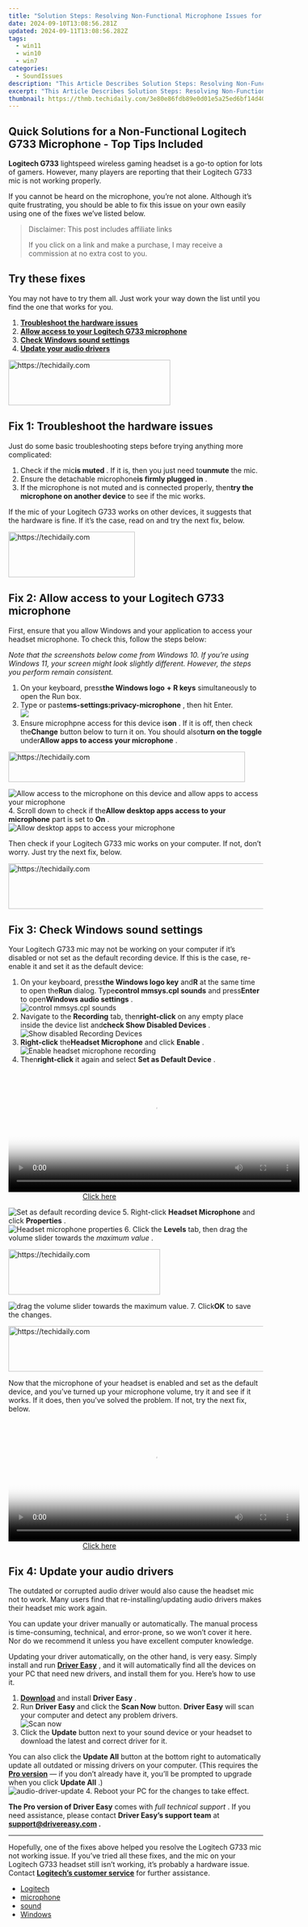 ```yaml
---
title: "Solution Steps: Resolving Non-Functional Microphone Issues for Skype on Win10"
date: 2024-09-10T13:08:56.281Z
updated: 2024-09-11T13:08:56.282Z
tags:
  - win11
  - win10
  - win7
categories:
  - SoundIssues
description: "This Article Describes Solution Steps: Resolving Non-Functional Microphone Issues for Skype on Win10"
excerpt: "This Article Describes Solution Steps: Resolving Non-Functional Microphone Issues for Skype on Win10"
thumbnail: https://thmb.techidaily.com/3e80e86fdb89e0d01e5a25ed6bf14d403b0478903fdc0c6822654e31324aff29.jpg
---
```


## Quick Solutions for a Non-Functional Logitech G733 Microphone - Top Tips Included

**Logitech G733** lightspeed wireless gaming headset is a go-to option for lots of gamers. However, many players are reporting that their Logitech G733 mic is not working properly.

 If you cannot be heard on the microphone, you’re not alone. Although it’s quite frustrating, you should be able to fix this issue on your own easily using one of the fixes we’ve listed below.


>  Disclaimer: This post includes affiliate links
>
>  If you click on a link and make a purchase, I may receive a commission at no extra cost to you.
>



## Try these fixes

 You may not have to try them all. Just work your way down the list until you find the one that works for you.

1. **[Troubleshoot the hardware issues](https://tools.techidaily.com/drivereasy/download/)**
2. **[Allow access to your Logitech G733 microphone](https://tools.techidaily.com/drivereasy/download/)**
3. **[Check Windows sound settings](https://tools.techidaily.com/drivereasy/download/)**
4. **[Update your audio drivers](https://tools.techidaily.com/drivereasy/download/)**





<!-- affiliate ads begin -->
<a href="https://aligracehair.sjv.io/c/5597632/2115947/19272" target="_top" id="2115947">
  <img src="//a.impactradius-go.com/display-ad/19272-2115947" border="0" alt="https://techidaily.com" width="320" height="90"/>
</a>
<img height="0" width="0" src="https://aligracehair.sjv.io/i/5597632/2115947/19272" style="position:absolute;visibility:hidden;" border="0" />
<!-- affiliate ads end -->




## Fix 1: Troubleshoot the hardware issues

 Just do some basic troubleshooting steps before trying anything more complicated:

1. Check if the mic**is muted** . If it is, then you just need to**unmute** the mic.
2. Ensure the detachable microphone**is firmly plugged in** .
3. If the microphone is not muted and is connected properly, then**try the microphone on another device** to see if the mic works.

 If the mic of your Logitech G733 works on other devices, it suggests that the hardware is fine. If it’s the case, read on and try the next fix, below.





<!-- affiliate ads begin -->
<a href="https://bluettius.sjv.io/c/5597632/2139116/17108" target="_top" id="2139116">
  <img src="//a.impactradius-go.com/display-ad/17108-2139116" border="0" alt="https://techidaily.com" width="250" height="90"/>
</a>
<img height="0" width="0" src="https://bluettius.sjv.io/i/5597632/2139116/17108" style="position:absolute;visibility:hidden;" border="0" />
<!-- affiliate ads end -->




## Fix 2: Allow access to your Logitech G733 microphone

 First, ensure that you allow Windows and your application to access your headset microphone. To check this, follow the steps below:

 _Note that the screenshots below come from Windows 10\. If you’re using Windows 11, your screen might look slightly different. However, the steps you perform remain consistent._

1. On your keyboard, press**the Windows logo** **\+ R keys** simultaneously to open the Run box.
2. Type or paste**ms-settings:privacy-microphone** , then hit Enter.  
![](https://www.drivereasy.com/wp-content/uploads/2021/04/win11-microphone-privacy.jpg)
3. Ensure microphpne access for this device is**on** . If it is off, then check the**Change** button below to turn it on. You should also**turn on the toggle** under**Allow apps to access your microphone** .  




<!-- affiliate ads begin -->
<a href="https://aligracehair.sjv.io/c/5597632/2115936/19272" target="_top" id="2115936">
  <img src="//a.impactradius-go.com/display-ad/19272-2115936" border="0" alt="https://techidaily.com" width="468" height="60"/>
</a>
<img height="0" width="0" src="https://aligracehair.sjv.io/i/5597632/2115936/19272" style="position:absolute;visibility:hidden;" border="0" />
<!-- affiliate ads end -->




![Allow access to the microphone on this device and allow apps to access your microphone](https://images.drivereasy.com/wp-content/uploads/2021/04/Allow-access-to-the-microphone-on-this-device-and-allow-apps-to-access-your-microphone.jpg)
4. Scroll down to check if the**Allow desktop apps access to your microphone** part is set to **On** .  
![Allow desktop apps to access your microphone](https://images.drivereasy.com/wp-content/uploads/2021/04/Allow-desktop-apps-to-access-your-microphone.jpg)

 Then check if your Logitech G733 mic works on your computer. If not, don’t worry. Just try the next fix, below.





<!-- affiliate ads begin -->
<a href="https://unicoeye.pxf.io/c/5597632/2134227/18498" target="_top" id="2134227">
  <img src="//a.impactradius-go.com/display-ad/18498-2134227" border="0" alt="https://techidaily.com" width="728" height="90"/>
</a>
<img height="0" width="0" src="https://unicoeye.pxf.io/i/5597632/2134227/18498" style="position:absolute;visibility:hidden;" border="0" />
<!-- affiliate ads end -->




## Fix 3: Check Windows sound settings

 Your Logitech G733 mic may not be working on your computer if it’s disabled or not set as the default recording device. If this is the case, re-enable it and set it as the default device:

1. On your keyboard, press**the Windows logo key** and**R** at the same time to open the**Run** dialog. Type**control mmsys.cpl sounds** and press**Enter** to open**Windows audio settings** .  
![control mmsys.cpl sounds](https://images.drivereasy.com/wp-content/uploads/2021/04/control-mmsys.cpl-sounds.jpg)
2. Navigate to the **Recording** tab, then**right-click** on any empty place inside the device list and**check Show Disabled Devices** .  
![Show disabled Recording Devices ](https://images.drivereasy.com/wp-content/uploads/2019/07/img_5b4dc36f136c6.jpg)
3. **Right-click** the**Headset Microphone** and click **Enable** .  
![Enable headset microphone recording](https://images.drivereasy.com/wp-content/uploads/2019/07/img_5b4daac96f5e7.jpg)
4. Then**right-click** it again and select **Set as Default Device** .  




<!-- affiliate ads begin -->
<span id="1983473">
					<video width="576" height="240" style="cursor:pointer"
           poster="//a.impactradius-go.com/display-clicktoplayimage/1983473.png"
           onclick="if(!this.playClicked){this.play();this.setAttribute('controls',true);this.playClicked=true;}">
	   <source src="//a.impactradius-go.com/display-ad/22993-1983473">
	   <img src="//a.impactradius-go.com/display-clicktoplayimage/1983473.png" style="border: none; height: 100%; width: 100%; object-fit: contain">
	</video>
	<div style="width:360px;text-align:center"><a href="javascript:window.open(decodeURIComponent('https%3A%2F%2Fhomestyler.sjv.io%2Fc%2F5597632%2F1983473%2F22993'), '_blank');void(0);">Click here</a></div>
</span>
<img height="0" width="0" src="https://imp.pxf.io/i/5597632/1983473/22993" style="position:absolute;visibility:hidden;" border="0" />
<!-- affiliate ads end -->




![Set as default recording device](https://images.drivereasy.com/wp-content/uploads/2019/07/img_5b4dacbcd8e83.jpg)
5. Right-click **Headset Microphone** and click **Properties** .  
![Headset microphone properties](https://images.drivereasy.com/wp-content/uploads/2019/07/img_5b4dae7338d5d.jpg)
6. Click the **Levels** tab, then drag the volume slider towards the _maximum value_ .  




<!-- affiliate ads begin -->
<a href="https://aligracehair.sjv.io/c/5597632/2135355/19272" target="_top" id="2135355">
  <img src="//a.impactradius-go.com/display-ad/19272-2135355" border="0" alt="https://techidaily.com" width="300" height="90"/>
</a>
<img height="0" width="0" src="https://aligracehair.sjv.io/i/5597632/2135355/19272" style="position:absolute;visibility:hidden;" border="0" />
<!-- affiliate ads end -->




![drag the volume slider towards the maximum value.](https://images.drivereasy.com/wp-content/uploads/2020/12/img_5b4db71801655.jpg)
7. Click**OK** to save the changes.




<!-- affiliate ads begin -->
<a href="https://bluettius.sjv.io/c/5597632/2139115/17108" target="_top" id="2139115">
  <img src="//a.impactradius-go.com/display-ad/17108-2139115" border="0" alt="https://techidaily.com" width="728" height="90"/>
</a>
<img height="0" width="0" src="https://bluettius.sjv.io/i/5597632/2139115/17108" style="position:absolute;visibility:hidden;" border="0" />
<!-- affiliate ads end -->





 Now that the microphone of your headset is enabled and set as the default device, and you’ve turned up your microphone volume, try it and see if it works. If it does, then you’ve solved the problem. If not, try the next fix, below.





<!-- affiliate ads begin -->
<span id="1983475">
					<video width="576" height="240" style="cursor:pointer"
           poster="//a.impactradius-go.com/display-clicktoplayimage/1983475.png"
           onclick="if(!this.playClicked){this.play();this.setAttribute('controls',true);this.playClicked=true;}">
	   <source src="//a.impactradius-go.com/display-ad/22993-1983475">
	   <img src="//a.impactradius-go.com/display-clicktoplayimage/1983475.png" style="border: none; height: 100%; width: 100%; object-fit: contain">
	</video>
	<div style="width:360px;text-align:center"><a href="javascript:window.open(decodeURIComponent('https%3A%2F%2Fhomestyler.sjv.io%2Fc%2F5597632%2F1983475%2F22993'), '_blank');void(0);">Click here</a></div>
</span>
<img height="0" width="0" src="https://imp.pxf.io/i/5597632/1983475/22993" style="position:absolute;visibility:hidden;" border="0" />
<!-- affiliate ads end -->




## Fix 4: Update your audio drivers

 The outdated or corrupted audio driver would also cause the headset mic not to work. Many users find that re-installing/updating audio drivers makes their headset mic work again.

 You can update your driver manually or automatically. The manual process is time-consuming, technical, and error-prone, so we won’t cover it here. Nor do we recommend it unless you have excellent computer knowledge.

 Updating your driver automatically, on the other hand, is very easy. Simply install and run **[Driver Easy](https://tools.techidaily.com/drivereasy/download/)**  , and it will automatically find all the devices on your PC that need new drivers, and install them for you. Here’s how to use it.

1. **[Download](https://tools.techidaily.com/drivereasy/download/)**  and install **Driver Easy** .
2. Run **Driver Easy** and click the **Scan Now** button. **Driver Easy** will scan your computer and detect any problem drivers.  
![Scan now](https://images.drivereasy.com/wp-content/uploads/2020/12/Scan-now-1.jpg)
3. Click the **Update** button next to your sound device or your headset to download the latest and correct driver for it.  

 You can also click the **Update All** button at the bottom right to automatically update all outdated or missing drivers on your computer. (This requires the **[Pro version](https://tools.techidaily.com/drivereasy/download/)**  — if you don’t already have it, you’ll be prompted to upgrade when you click **Update All** .)  
![audio-driver-update](https://images.drivereasy.com/wp-content/uploads/2021/03/audio-driver-update.jpg)
4. Reboot your PC for the changes to take effect.

**The Pro version of Driver Easy** comes with _full technical support_ . If you need assistance, please contact **Driver Easy’s support team** at **[support@drivereasy.com](https://tools.techidaily.com/drivereasy/download/) .**

---

 Hopefully, one of the fixes above helped you resolve the Logitech G733 mic not working issue. If you’ve tried all these fixes, and the mic on your Logitech G733 headset still isn’t working, it’s probably a hardware issue. Contact **[Logitech’s customer service](https://www.logitech.com/en-us/about/contact.html)**  for further assistance.

* [Logitech](https://tools.techidaily.com/drivereasy/download/)
* [microphone](https://tools.techidaily.com/drivereasy/download/)
* [sound](https://tools.techidaily.com/drivereasy/download/)
* [Windows](https://tools.techidaily.com/drivereasy/download/)

<ins class="adsbygoogle"
     style="display:block"
     data-ad-format="autorelaxed"
     data-ad-client="ca-pub-7571918770474297"
     data-ad-slot="1223367746"></ins>



<ins class="adsbygoogle"
     style="display:block"
     data-ad-client="ca-pub-7571918770474297"
     data-ad-slot="8358498916"
     data-ad-format="auto"
     data-full-width-responsive="true"></ins>










